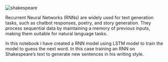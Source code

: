 ![shakespeare](https://images2.minutemediacdn.com/image/upload/c_crop,x_0,y_0,w_3838,h_2158/c_fill,w_720,ar_16:9,f_auto,q_auto,g_auto/images/voltaxMediaLibrary/mmsport/mentalfloss/01hvvqn9pbe0z45dtkef.jpg)

Recurrent Neural Networks (RNNs) are widely used for text generation tasks, such as chatbot responses, poetry, and story generation. They process sequential data by maintaining a memory of previous inputs, making them suitable for natural language tasks.


In this notebook i have created a RNN model using LSTM model to train the model to guess the next word. In this case training an RNN on Shakespeare’s text to generate new sentences in his writing style.
